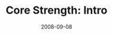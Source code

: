 ---
layout: media
category: media
series: "Core Strength"
title: "Core Strength: Intro"
date: 2008-09-08
description: "Brian Tome introduces our Core Strength series by discussing how we can build spiritual strength via the fundamental, three-part regimen of Bible reading, prayer and life in community."
video: "http://s3.amazonaws.com/crossroadsvideomessages/CoreStrength1-talk.mp4"
video-poster: "https://www.crossroads.net/uploadedfiles/CoreStrength1-still.jpg"
---